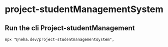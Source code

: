 # project-studentManagementSystem

## Run the cli Project-studentManagement

```
npx "@neha.dev/project-studentmanagementsystem",

```
 
